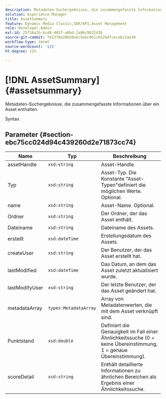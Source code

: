 ```yaml
---
description: Metadaten-Suchergebnisse, die zusammengefasste Informationen über ein Asset enthalten.
solution: Experience Manager
title: AssetSummary
feature: Dynamic Media Classic,SDK/API,Asset Management
role: Developer,Admin
exl-id: 25f16a2b-6cd8-485f-a6bd-2a9bc9b3243b
source-git-commit: f42378a20b58e4c5ebc961c6526d7cecabc2ae38
workflow-type: tm+mt
source-wordcount: '121'
ht-degree: 12%

---
```


# [!DNL AssetSummary]{#assetsummary}

Metadaten-Suchergebnisse, die zusammengefasste Informationen über ein Asset enthalten.

Syntax

## Parameter {#section-ebc75cc024d94c439260d2e71873cc74}

| Name | Typ | Beschreibung |
|---|---|---|
| assetHandle | `xsd:string` | Asset-Handle. |
| Typ | `xsd:string` | Asset-Typ. Die Konstante &quot;Asset-Typen&quot;definiert die möglichen Werte. Optional. |
| name | `xsd:string` | Asset-Name. Optional. |
| Ordner | `xsd:string` | Der Ordner, der das Asset enthält. |
| Dateiname | `xsd:string` | Dateiname des Assets. |
| erstellt | `xsd:dateTime` | Erstellungsdatum des Assets. |
| createUser | `xsd:string` | Der Benutzer, der das Asset erstellt hat. |
| lastModified | `xsd:dateTime` | Das Datum, an dem das Asset zuletzt aktualisiert wurde. |
| lastModifyUser | `xsd:string` | Der letzte Benutzer, der das Asset geändert hat. |
| metadataArray | `types:MetadataArray` | Array von Metadatenwerten, die mit dem Asset verknüpft sind. |
| Punktstand | `xsd:double` | Definiert die Genauigkeit im Fall einer Ähnlichkeitssuche (0 = keine Übereinstimmung, 1 = genaue Übereinstimmung). |
| scoreDetail | `xsd:string` | Enthält detaillierte Informationen zu ähnlichen Bereichen als Ergebnis einer Ähnlichkeitssuche. |
